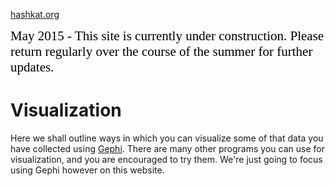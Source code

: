 [hashkat.org](http://hashkat.org)

<span style="color:black; font-family:Georgia; font-size:1.5em;">May 2015 - This site is currently under construction. Please return regularly over the course of the summer for further updates. </span>

# Visualization

Here we shall outline ways in which you can visualize some of that data you have collected using [Gephi](http://gephi.github.io/). There are many other programs you can use for visualization, and you are encouraged to try them.
We're just going to focus using Gephi however on this website.


